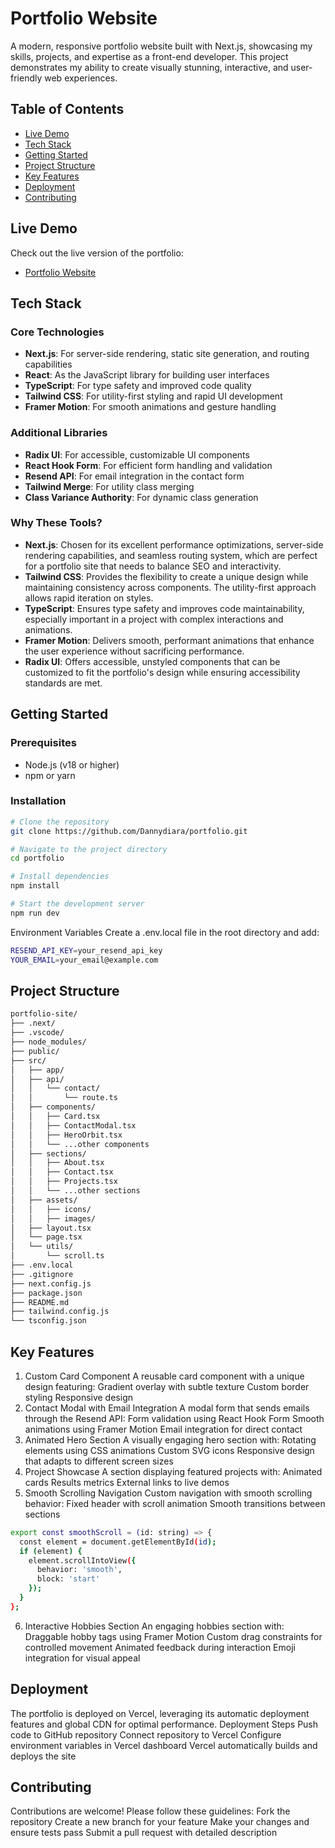 # Portfolio Website

A modern, responsive portfolio website built with Next.js, showcasing my skills, projects, and expertise as a front-end developer. This project demonstrates my ability to create visually stunning, interactive, and user-friendly web experiences.

## Table of Contents

- [Live Demo](#live-demo)
- [Tech Stack](#tech-stack)
- [Getting Started](#getting-started)
- [Project Structure](#project-structure)
- [Key Features](#key-features)
- [Deployment](#deployment)
- [Contributing](#contributing)

## Live Demo

Check out the live version of the portfolio:

- [Portfolio Website](https://portfolio-nine-dusky-76.vercel.app/)

## Tech Stack

### Core Technologies

- **Next.js**: For server-side rendering, static site generation, and routing capabilities
- **React**: As the JavaScript library for building user interfaces
- **TypeScript**: For type safety and improved code quality
- **Tailwind CSS**: For utility-first styling and rapid UI development
- **Framer Motion**: For smooth animations and gesture handling

### Additional Libraries

- **Radix UI**: For accessible, customizable UI components
- **React Hook Form**: For efficient form handling and validation
- **Resend API**: For email integration in the contact form
- **Tailwind Merge**: For utility class merging
- **Class Variance Authority**: For dynamic class generation

### Why These Tools?

- **Next.js**: Chosen for its excellent performance optimizations, server-side rendering capabilities, and seamless routing system, which are perfect for a portfolio site that needs to balance SEO and interactivity.
- **Tailwind CSS**: Provides the flexibility to create a unique design while maintaining consistency across components. The utility-first approach allows rapid iteration on styles.
- **TypeScript**: Ensures type safety and improves code maintainability, especially important in a project with complex interactions and animations.
- **Framer Motion**: Delivers smooth, performant animations that enhance the user experience without sacrificing performance.
- **Radix UI**: Offers accessible, unstyled components that can be customized to fit the portfolio's design while ensuring accessibility standards are met.

## Getting Started

### Prerequisites

- Node.js (v18 or higher)
- npm or yarn

### Installation

```bash
# Clone the repository
git clone https://github.com/Dannydiara/portfolio.git

# Navigate to the project directory
cd portfolio

# Install dependencies
npm install

# Start the development server
npm run dev
```

Environment Variables
Create a .env.local file in the root directory and add:

```bash
RESEND_API_KEY=your_resend_api_key
YOUR_EMAIL=your_email@example.com
```
## Project Structure

```bash
portfolio-site/
├── .next/
├── .vscode/
├── node_modules/
├── public/
├── src/
│   ├── app/
│   ├── api/
│   │   └── contact/
│   │       └── route.ts
│   ├── components/
│   │   ├── Card.tsx
│   │   ├── ContactModal.tsx
│   │   ├── HeroOrbit.tsx
│   │   └── ...other components
│   ├── sections/
│   │   ├── About.tsx
│   │   ├── Contact.tsx
│   │   ├── Projects.tsx
│   │   └── ...other sections
│   ├── assets/
│   │   ├── icons/
│   │   ├── images/
│   ├── layout.tsx
│   └── page.tsx
│   └── utils/
│       └── scroll.ts
├── .env.local
├── .gitignore
├── next.config.js
├── package.json
├── README.md
├── tailwind.config.js
└── tsconfig.json
```

## Key Features

1. Custom Card Component
A reusable card component with a unique design featuring:
Gradient overlay with subtle texture
Custom border styling
Responsive design
2. Contact Modal with Email Integration
A modal form that sends emails through the Resend API:
Form validation using React Hook Form
Smooth animations using Framer Motion
Email integration for direct contact
3. Animated Hero Section
A visually engaging hero section with:
Rotating elements using CSS animations
Custom SVG icons
Responsive design that adapts to different screen sizes
4. Project Showcase
A section displaying featured projects with:
Animated cards
Results metrics
External links to live demos
5. Smooth Scrolling Navigation
Custom navigation with smooth scrolling behavior:
Fixed header with scroll animation
Smooth transitions between sections
```bash
export const smoothScroll = (id: string) => {
  const element = document.getElementById(id);
  if (element) {
    element.scrollIntoView({
      behavior: 'smooth',
      block: 'start'
    });
  }
};
```
6. Interactive Hobbies Section
An engaging hobbies section with:
Draggable hobby tags using Framer Motion
Custom drag constraints for controlled movement
Animated feedback during interaction
Emoji integration for visual appeal

## Deployment

The portfolio is deployed on Vercel, leveraging its automatic deployment features and global CDN for optimal performance.
Deployment Steps
Push code to GitHub repository
Connect repository to Vercel
Configure environment variables in Vercel dashboard
Vercel automatically builds and deploys the site

## Contributing

Contributions are welcome! Please follow these guidelines:
Fork the repository
Create a new branch for your feature
Make your changes and ensure tests pass
Submit a pull request with detailed description
